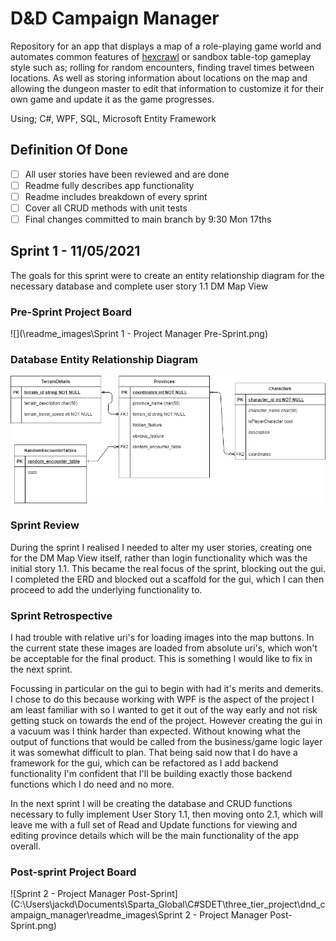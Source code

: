 # D&D Campaign Manager
Repository for an app that displays a map of a role-playing game world and automates common features of [hexcrawl](https://www.runagame.net/2014/03/the-hex-crawl.html) or sandbox table-top gameplay style such as; rolling for random encounters, finding travel times between locations. As well as storing information about locations on the map and allowing the dungeon master to edit that information to customize it for their own game and update it as the game progresses. 

Using; C#, WPF, SQL, Microsoft Entity Framework

## Definition Of Done

- [ ] All user stories have been reviewed and are done
- [ ] Readme fully describes app functionality
- [ ] Readme includes breakdown of every sprint
- [ ] Cover all CRUD methods with unit tests
- [ ] Final changes committed to main branch by 9:30 Mon 17ths

## Sprint 1  - 11/05/2021

The goals for this sprint were to create an entity relationship diagram for the necessary database and complete user story 1.1 DM Map View

### Pre-Sprint Project Board

![](\readme_images\Sprint 1 - Project Manager Pre-Sprint.png)

### Database Entity Relationship Diagram

![](readme_images/databaseERD.png)

### Sprint Review

During the sprint I realised I needed to alter my user stories, creating one for the DM Map View itself, rather than login functionality which was the initial story 1.1. This became the real focus of the sprint, blocking out the gui. I completed the ERD and blocked out a scaffold for the gui, which I can then proceed to add the underlying functionality to.

### Sprint Retrospective

I had trouble with relative uri's for loading images into the map buttons. In the current state these images are loaded from absolute uri's, which won't be acceptable for the final product. This is something I would like to fix in the next sprint. 

Focussing in particular on the gui to begin with had it's merits and demerits. I chose to do this because working with WPF is the aspect of the project I am least familiar with so I wanted to get it out of the way early and not risk getting stuck on towards the end of the project. However creating the gui in a vacuum was I think harder than expected. Without knowing what the output of functions that would be called from the business/game logic layer it was somewhat difficult to plan. That being said now that I do have a framework for the gui, which can be refactored as I add backend functionality I'm confident that I'll be building exactly those backend functions which I do need and no more.

In the next sprint I will be creating the database and CRUD functions necessary to fully implement User Story 1.1, then moving onto 2.1, which will leave me with a full set of Read and Update functions for viewing and editing province details which will be the main functionality of the app overall.

### Post-sprint Project Board

![Sprint 2 - Project Manager Post-Sprint](C:\Users\jackd\Documents\Sparta_Global\C#SDET\three_tier_project\dnd_campaign_manager\readme_images\Sprint 2 - Project Manager Post-Sprint.png)

